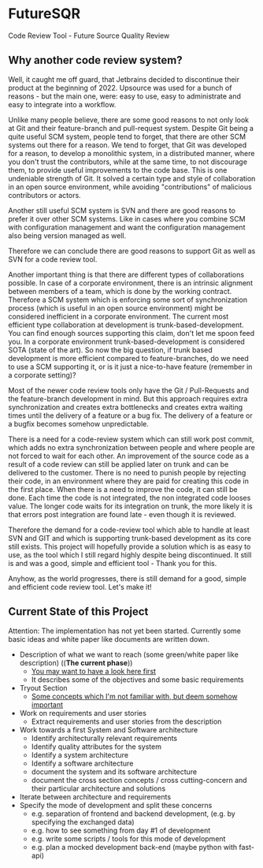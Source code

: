 # FutureSQR
Code Review Tool - Future Source Quality Review

## Why another code review system?
Well, it caught me off guard, that Jetbrains decided to discontinue their product at the beginning of 2022. Upsource was used for a bunch 
of reasons - but the main one, were: easy to use, easy to administrate and easy to integrate into a workflow.

Unlike many people believe, there are some good reasons to not only look at Git and their  feature-branch and pull-request system. 
Despite Git being a quite useful SCM system, people tend to forget, that there are other SCM systems out there for a reason. We tend to
forget, that Git was developed for a reason, to develop a monolithic system, in a distributed manner, where you don't trust the contributors,
while at the same time, to not discourage them, to provide useful improvements to the code base. This is one undeniable strength of Git.
It solved a certain type and style of collaboration in an open source environment, while avoiding "contributions" of malicious contributors 
or actors. 

Another still useful SCM system is SVN and there are good reasons to prefer it over other SCM systems. Like in cases where you combine
SCM with configuration management and want the configuration management also being version managed as well.

Therefore we can conclude there are good reasons to support Git as well as SVN for a code review tool. 

Another important thing is that there are different types of collaborations possible. In case of a corporate environment, there is an intrinsic
alignment between members of a team, which is done by the working contract. Therefore a SCM system which is enforcing some sort of 
synchronization process (which is useful in an open source environment) might be considered inefficient in a corporate environment. The
current most efficient type collaboration at development is trunk-based-development. You can find enough sources supporting this claim,
don't let me spoon feed you. In a corporate environment trunk-based-development is considered SOTA (state of the art). So now the big 
question, if trunk based development is more efficient compared to feature-branches, do we need to use a SCM supporting it, or is it just
a nice-to-have feature (remember in a corporate setting)?

Most of the newer code review tools only have the Git / Pull-Requests and the feature-branch development in mind. But this approach
requires extra synchronization and creates extra bottlenecks and creates extra waiting times until the delivery of a feature or a bug fix. The
delivery of a feature or a bugfix becomes somehow unpredictable.

There is a need for a code-review system which can still work post commit, which adds no extra synchronization between people and where
people are not forced to wait for each other. An improvement of the source code as a result of a code review can still be applied later on trunk
and can be delivered to the customer. There is no need to punish people by rejecting their code, in an environment where they are paid for
creating this code in the first place. When there is a need to improve the code, it can still be done. Each time the code is not integrated, the 
non integrated code looses value. The longer code waits for its integration on trunk, the more likely it is that errors post integration are found
late - even though it is reviewed. 

Therefore the demand for a code-review tool which able to handle at least SVN and GIT and which is supporting trunk-based development
as its core still exists. This project will hopefully provide a solution which is as easy to use, as the tool which I still regard highly despite being
discontinued. It still is and was a good, simple and efficient tool - Thank you for this.

Anyhow, as the world progresses, there is still demand for a  good, simple and efficient code review tool. Let's make it!

## Current State of this Project

Attention: The implementation has not yet been started. Currently some basic ideas and white paper like documents are written down.

* Description of what we want to reach (some green/white paper like description) ((**The current phase**)) 
  * [You may want to have a look here first](FutureSQR-Architecture/documents/README.md)
  * It describes some of the objectives and some basic requirements
* Tryout Section
  * [Some concepts which I'm not familiar with, but deem somehow important](Tryouts/README.md)
* Work on requirements and user stories
  * Extract requirements and user stories from the description
* Work towards a first System and Software architecture
  * Identify architecturally relevant requirements
  * Identify quality attributes for the system
  * Identify a system architecture
  * Identify a software architecture
  * document the system and its software architecture
  * document the cross section concepts / cross cutting-concern and their particular architecture and solutions
* Iterate between architecture and requirements
* Specify the mode of development and split these concerns
  * e.g. separation of frontend and backend development, (e.g. by specifying the exchanged data)
  * e.g. how to see something from day #1 of development
  * e.g. write some scripts / tools for this mode of development
  * e.g. plan a mocked development back-end (maybe python with fast-api)
